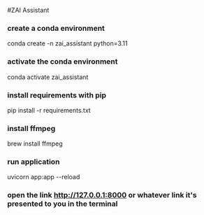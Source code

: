 
#ZAI Assistant

### create a conda environment
conda create -n zai_assistant python=3.11

### activate the conda environment
conda activate zai_assistant

### install requirements with pip
pip install -r requirements.txt

### install ffmpeg
brew install ffmpeg

### run application
uvicorn app:app --reload 

### open the link http://127.0.0.1:8000 or whatever link it's presented to you in the terminal
